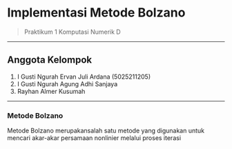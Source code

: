 # Implementasi Metode Bolzano
> Praktikum 1 Komputasi Numerik D

***

## Anggota Kelompok
1. I Gusti Ngurah Ervan Juli Ardana (5025211205)
2. I Gusti Ngurah Agung Adhi Sanjaya
3. Rayhan Almer Kusumah

---

### Metode Bolzano
Metode Bolzano merupakansalah satu metode yang digunakan untuk mencari akar-akar persamaan nonlinier melalui proses iterasi
